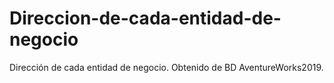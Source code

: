 # Direccion-de-cada-entidad-de-negocio
Dirección de cada entidad de negocio. Obtenido de BD AventureWorks2019. 
